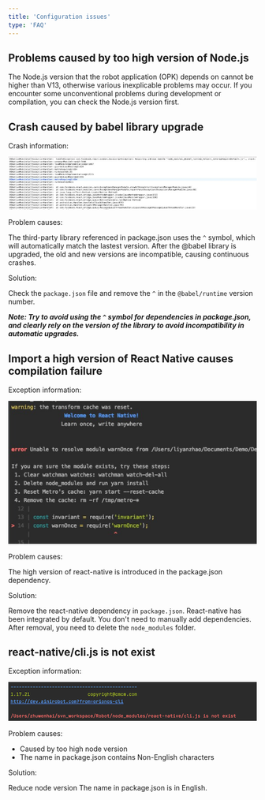 ```yaml
---
title: 'Configuration issues'
type: 'FAQ'
---
```


## Problems caused by too high version of Node.js

The Node.js version that the robot application (OPK) depends on cannot be higher than V13, otherwise various inexplicable problems may occur. If you encounter some unconventional problems during development or compilation, you can check the Node.js version first.

## Crash caused by babel library upgrade

Crash information:

![faq](./assets/faq-1.png)

Problem causes:

The third-party library referenced in package.json uses the `^` symbol, which will automatically match the lastest version. After the @babel library is upgraded, the old and new versions are incompatible, causing continuous crashes.

Solution:

Check the `package.json` file and remove the `^` in the `@babel/runtime` version number.

***Note: Try to avoid using the `^` symbol for dependencies in package.json, and clearly rely on the version of the library to avoid incompatibility in automatic upgrades.***

## Import a high version of React Native causes compilation failure

Exception information:

![faq](./assets/faq-2.png)

Problem causes:

The high version of react-native is introduced in the package.json dependency.

Solution:

Remove the react-native dependency in `package.json`. React-native has been integrated by default. You don't need to manually add dependencies. After removal, you need to delete the `node_modules` folder.

## react-native/cli.js is not exist

Exception information:

![faq](./assets/faq-3.png)

Problem causes:

- Caused by too high node version
- The name in package.json contains Non-English characters

Solution:

Reduce node version
The name in package.json is in English.

